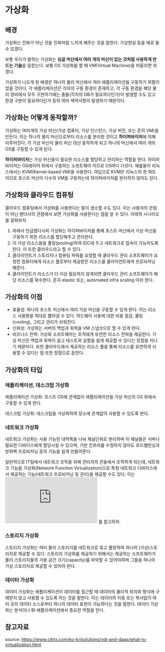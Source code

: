 # 가상화

## 배경

가상화는 진짜가 아닌 것을 진짜처럼 느끼게 해주는 것을 말한다. 가상현실 등을 예로 들 수 있겠다.

보통 우리가 말하는 가상화는 **싱글 머신에서 여러 개의 머신이 있는 것처럼 사용하게 만드는 기술**을 일컫는다. 보통 OS 가상화를 할 때 VM(Virtual Machine)을 떠올리면 되겠다.

가상화가 나오게 된 배경은 하나의 물리 머신에서 여러 애플리케이션을 구동하기 위함이었을 것이다. 각 애플리케이션은 각자의 구동 환경이 존재하고, 각 구동 환경을 해당 물리 장비에서 모두 구현하기에는 충돌(각자의 DB가 필요하다던가)이 발생할 수도 있고 환경 구분이 필요하다던가 등의 여러 제약사항이 발생하기 때문이다. 

## 가상화는 어떻게 동작할까?

가상화는 여러개의 가상 머신(가상 컴퓨터, 가상 인스턴스, 가상 버전, 또는 흔히 VM)을 만든다. 이는 하나의 물리 머신으로부터 리소스를 분리한 것이고 **하이퍼바이저**에 의해 이루어진다. 각 가상 머신이 물리 머신 대신 동작하게 되고 하나의 머신에서 여러 개의 OS를 구동할 수 있게 된다. 

**하이퍼바이저**는 가상 머신들이 필요한 리소스를 할당하고 관리하는 역할을 한다. 하이퍼바이저는 OS레이어 위에서 구동하는 소프트웨어 이므로 OS마다 다르다. 예를들어 리눅스에서는 KVM(Kernel-based VM)을 사용한다. 여담으로 KVM은 리눅스의 한 파트이므로 호스트 머신이 다수의 VM을 구동하는데 하이퍼바이저를 분리하지 않아도 된다.

## 가상화와 클라우드 컴퓨팅

클라우드 컴퓨팅에서 가상화를 사용한다는 말이 생소할 수도 있다. 이는 사용자의 관점이 아닌 벤더사의 관점에서 보면 가상화를 사용한다는 점을 알 수 있다. 아래의 시나리오를 살펴보자.

1. 위에서 언급했다시피 가상화는 하이퍼바이저를 통해 호스트 머신에서 가상 머신을 구동하기 위한 리소스를 할당해주고 관리한다.
2. 이 가상 리소스들을 풀링(pooling)하여 IDC에 두고 네트워크로 접속이 가능하도록 한다. 이 또한 클라우드라고 할 수 있다.
3. 클라이언트가 스토리지나 컴퓨팅 파워를 요청할 때 클라우드 관리 소프트웨어가 요청한 컴퓨터에게 리소스 풀로부터 제공받은 리소스를 클라이언트에게 프로비저닝 해준다.
4. 클라이언트가 리소스가 더 이상 필요하지 않게되면 클라우드 관리 소프트웨어가 해당 리소스를 회수한다. 흔히 elastic 또는, automated infra scaling 이라 한다.

## 가상화의 이점

- 효율성: 하나의 호스트 머신에서 여러 가상 머신을 구동할 수 있게 한다. 이는 리소스 사용량을 최대로 뽑아낼 수 있다. 하드웨어 사용에 대한 비용 절감, 쿨링(cooling), 그리고 관리가 쉬워진다. 
- 신뢰성: 가상화는 서버의 백업과 회복을 VM 스냅샷으로 할 수 있게 한다.
- 비즈니스 전략: 가상화 소프트웨어는 조직에게 유연한 리소스 전략을 제공한다. 가상 머신은 백업과 회복이 쉽고 테스트와 실험을 쉽게 제공할 수 있다는 장점을 지니기 때문이다. 또한 클라우드에서 제공하는 리소스 풀을 통해 리소스를 유연하게 사용할 수 있다는 점 또한 장점으로 꼽힌다.

## 가상화의 타입

### 애플리케이션, 데스크탑 가상화

애플리케이션 가상화: 호스트 OS에 관계없이 애플리케이션을 가상 머신의 OS 위에서 구동할 수 있게 한다.

데스크탑 가상화: 데스크탑을 가상화하여 장소에 관계없이 사용할 수 있도록 한다.

### 네트워크 가상화

네트워크 가상화는 사용 가능한 대역폭을 나눠 채널단위로 분리하며 이 채널들은 서버나 필요한 디바이스에게 할당시킬 수 있으며, 기반 인프라를 수정하지 않아도 로드밸런싱과 방화벽 프로비저닝 등의 기능을 쉽게 만들어준다.

일반적으로 IT팀에서 네트워크 조작을 위해 관리자의 콘솔에서 조작하게 되는데, 네트워크 기능을 가상화(Network Function Virtualization)으로 특정 네트워크 디바이스에서 제공하는 기능(네트워크 프로비저닝 및 관리)을 제공할 수도 있다. 이는 ![네트워크_가상화](https://www.citrix.com/solutions/app-delivery-and-security/what-is-software-defined-networking.html) 를 참고하자.

### 스토리지 가상화

스토리지 가상화는 여러 물리 스토리지를 네트워크로 묶고 풀링하여 하나의 (가상)스토리지로 제공할 수 있다. 스토리지 가상화를 제공하기 위해서는 제공하는 소프트웨어가 물리 스토리지들의 가용 공간 크기(capacity)를 파악할 수 있어야하며 그들을 하나의 가상 스토리지로 제공할 수 있어야 한다.

### 데이터 가상화

데이터 가상화는 애플리케이션이 데이터를 접근할 때 데이터의 물리적 위치와 형식에 구애받지 않고 사용할 수 있도록 하는 것을 말한다. 이는 데이터의 이동 또는 복사없이 여러 곳의 데이터 소스로부터 하나의 데이터 표현이 가능하다는 것을 말한다. 데이터 가상화는 분석이나 BI 애플리케이션에서 중요한 역할을 한다.

## 참고자료

source: https://www.citrix.com/ko-kr/solutions/vdi-and-daas/what-is-virtualization.html